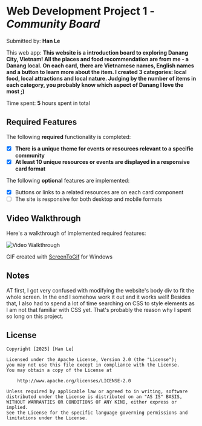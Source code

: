# Web Development Project 1 - *Community Board*

Submitted by: **Han Le**

This web app: **This website is a introduction board to exploring Danang City, Vietnam! All the places and food recommendation are from me - a Danang local. On each card, there are Vietnamese names, English names and a button to learn more about the item. I created 3 categories: local food, local attractions and local nature. Judging by the number of items in each category, you probably know which aspect of Danang I love the most ;)**

Time spent: **5** hours spent in total

## Required Features

The following **required** functionality is completed:

- [x] **There is a unique theme for events or resources relevant to a specific community**
- [x] **At least 10 unique resources or events are displayed in a responsive card format**

The following **optional** features are implemented:

- [x] Buttons or links to a related resources are on each card component
- [ ] The site is responsive for both desktop and mobile formats

## Video Walkthrough

Here's a walkthrough of implemented required features:

<img src='http://i.imgur.com/link/to/your/gif/file.gif' title='Video Walkthrough' width='' alt='Video Walkthrough' />

<!-- Replace this with whatever GIF tool you used! -->
GIF created with [ScreenToGif](https://www.screentogif.com/) for Windows

## Notes

AT first, I got very confused with modifying the website's body div to fit the whole screen. In the end I somehow work it out and it works well! Besides that, I also had to spend a lot of time searching on CSS to style elements as I am not that familiar with CSS yet. That's probably the reason why I spent so long on this project.

## License

    Copyright [2025] [Han Le]

    Licensed under the Apache License, Version 2.0 (the "License");
    you may not use this file except in compliance with the License.
    You may obtain a copy of the License at

        http://www.apache.org/licenses/LICENSE-2.0

    Unless required by applicable law or agreed to in writing, software
    distributed under the License is distributed on an "AS IS" BASIS,
    WITHOUT WARRANTIES OR CONDITIONS OF ANY KIND, either express or implied.
    See the License for the specific language governing permissions and
    limitations under the License.
